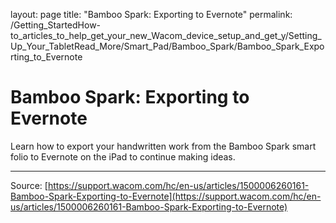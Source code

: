 layout: page
title: "Bamboo Spark: Exporting to Evernote"
permalink: /Getting_StartedHow-to_articles_to_help_get_your_new_Wacom_device_setup_and_get_y/Setting_Up_Your_TabletRead_More/Smart_Pad/Bamboo_Spark/Bamboo_Spark_Exporting_to_Evernote

# Bamboo Spark: Exporting to Evernote

Learn how to export your handwritten work from the Bamboo Spark smart folio to Evernote on the iPad to continue making ideas.

---
Source: [https://support.wacom.com/hc/en-us/articles/1500006260161-Bamboo-Spark-Exporting-to-Evernote](https://support.wacom.com/hc/en-us/articles/1500006260161-Bamboo-Spark-Exporting-to-Evernote)
